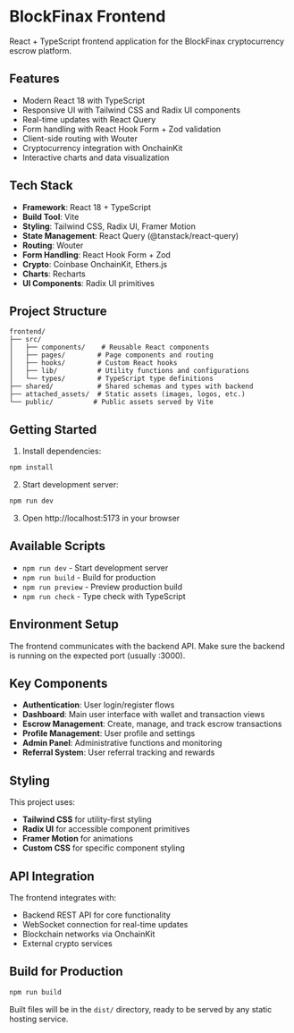 # BlockFinax Frontend

React + TypeScript frontend application for the BlockFinax cryptocurrency escrow platform.

## Features

- Modern React 18 with TypeScript
- Responsive UI with Tailwind CSS and Radix UI components
- Real-time updates with React Query
- Form handling with React Hook Form + Zod validation
- Client-side routing with Wouter
- Cryptocurrency integration with OnchainKit
- Interactive charts and data visualization

## Tech Stack

- **Framework**: React 18 + TypeScript
- **Build Tool**: Vite
- **Styling**: Tailwind CSS, Radix UI, Framer Motion
- **State Management**: React Query (@tanstack/react-query)
- **Routing**: Wouter
- **Form Handling**: React Hook Form + Zod
- **Crypto**: Coinbase OnchainKit, Ethers.js
- **Charts**: Recharts
- **UI Components**: Radix UI primitives

## Project Structure

```
frontend/
├── src/
│   ├── components/    # Reusable React components
│   ├── pages/        # Page components and routing
│   ├── hooks/        # Custom React hooks
│   ├── lib/          # Utility functions and configurations
│   └── types/        # TypeScript type definitions
├── shared/           # Shared schemas and types with backend
├── attached_assets/  # Static assets (images, logos, etc.)
└── public/          # Public assets served by Vite
```

## Getting Started

1. Install dependencies:
```bash
npm install
```

2. Start development server:
```bash
npm run dev
```

3. Open http://localhost:5173 in your browser

## Available Scripts

- `npm run dev` - Start development server
- `npm run build` - Build for production
- `npm run preview` - Preview production build
- `npm run check` - Type check with TypeScript

## Environment Setup

The frontend communicates with the backend API. Make sure the backend is running on the expected port (usually :3000).

## Key Components

- **Authentication**: User login/register flows
- **Dashboard**: Main user interface with wallet and transaction views
- **Escrow Management**: Create, manage, and track escrow transactions
- **Profile Management**: User profile and settings
- **Admin Panel**: Administrative functions and monitoring
- **Referral System**: User referral tracking and rewards

## Styling

This project uses:
- **Tailwind CSS** for utility-first styling
- **Radix UI** for accessible component primitives
- **Framer Motion** for animations
- **Custom CSS** for specific component styling

## API Integration

The frontend integrates with:
- Backend REST API for core functionality
- WebSocket connection for real-time updates
- Blockchain networks via OnchainKit
- External crypto services

## Build for Production

```bash
npm run build
```

Built files will be in the `dist/` directory, ready to be served by any static hosting service.
